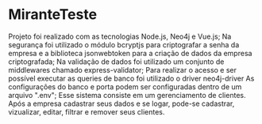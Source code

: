 # MiranteTeste
Projeto foi realizado com as tecnologias Node.js, Neo4j e Vue.js;
Na segurança foi utilizado o módulo bcryptjs para criptografar a senha da empresa e a biblioteca jsonwebtoken para a criação de dados da empresa criptografada; Na validação de dados foi utilizado um conjunto de middlewares chamado express-validator; Para realizar o acesso e ser possível executar as queries de banco foi utilizado o driver neo4j-driver
As configurações do banco e porta podem ser configuradas dentro de um arquivo ".env";
Esse sistema consiste em um gerenciamento de clientes. Após a empresa cadastrar seus dados e se logar, pode-se cadastrar, vizualizar, editar, filtrar e remover seus clientes.
